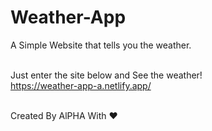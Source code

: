 # Weather-App
A Simple Website that tells you the weather.<br><br>


Just enter the site below and See the weather!<br>
https://weather-app-a.netlify.app/<br><br>

Created By AlPHA With ❤️

